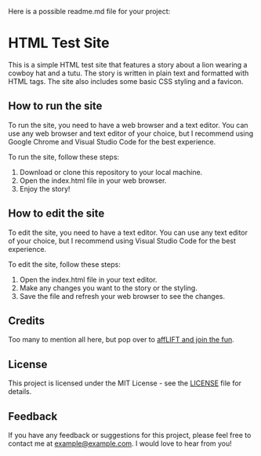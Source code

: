 Here is a possible readme.md file for your project:

# HTML Test Site

This is a simple HTML test site that features a story about a lion wearing a cowboy hat and a tutu. The story is written in plain text and formatted with HTML tags. The site also includes some basic CSS styling and a favicon.

## How to run the site

To run the site, you need to have a web browser and a text editor. You can use any web browser and text editor of your choice, but I recommend using Google Chrome and Visual Studio Code for the best experience.

To run the site, follow these steps:

1. Download or clone this repository to your local machine.
2. Open the index.html file in your web browser.
3. Enjoy the story!

## How to edit the site

To edit the site, you need to have a text editor. You can use any text editor of your choice, but I recommend using Visual Studio Code for the best experience.

To edit the site, follow these steps:

1. Open the index.html file in your text editor.
2. Make any changes you want to the story or the styling.
3. Save the file and refresh your web browser to see the changes.

## Credits

Too many to mention all here, but pop over to [affLIFT and join the fun](https://afflift.rocks/r/afflift).

## License

This project is licensed under the MIT License - see the [LICENSE](LICENSE) file for details.

## Feedback

If you have any feedback or suggestions for this project, please feel free to contact me at example@example.com. I would love to hear from you!
